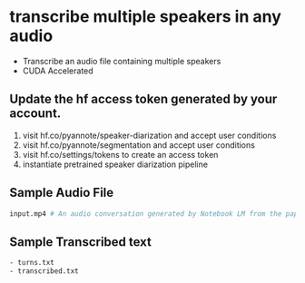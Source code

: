 # transcribe multiple speakers in any audio

- Transcribe an audio file containing multiple speakers
- CUDA Accelerated

## Update the hf access token generated by your account.


1. visit hf.co/pyannote/speaker-diarization and accept user conditions
2. visit hf.co/pyannote/segmentation and accept user conditions
3. visit hf.co/settings/tokens to create an access token
4. instantiate pretrained speaker diarization pipeline


## Sample Audio File

```sh
input.mp4 # An audio conversation generated by Notebook LM from the paper Attention is all you need

```

## Sample Transcribed text

```sh
- turns.txt
- transcribed.txt
```
